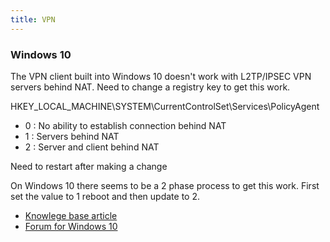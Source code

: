 ```yaml
---
title: VPN
---
```


### Windows 10

The VPN client built into Windows 10 doesn't work with L2TP/IPSEC VPN servers behind NAT.  Need to change a registry key to get this work.

HKEY_LOCAL_MACHINE\SYSTEM\CurrentControlSet\Services\PolicyAgent

* 0 : No ability to establish connection behind NAT
* 1 : Servers behind NAT
* 2 : Server and client behind NAT

Need to restart after making a change  

On Windows 10 there seems to be a 2 phase process to get this work.  First set the value to 1 reboot and then update to 2.

* [Knowlege base article](https://support.microsoft.com/en-us/help/926179/how-to-configure-an-l2tp-ipsec-server-behind-a-nat-t-device-in-windows-vista-and-in-windows-server-2008)
* [Forum for Windows 10](https://answers.microsoft.com/en-us/windows/forum/windows_10-networking/l2tp-registry-change-to-work-with-nat-t-not/f864ba86-a01b-42b5-93cd-e70c5fdf4fb3)